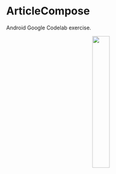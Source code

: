 # ArticleCompose
Android Google Codelab exercise.
<p align="center">
<img src="https://github.com/arturoo-dev/ArticleCompose/assets/68787405/f65dfeab-bf61-4bfa-80c6-2da194850cbe" width="30%" height="30%">
</p>

